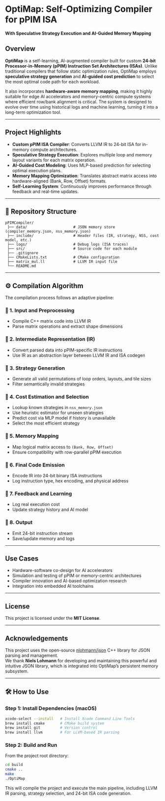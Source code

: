 # OptiMap: Self-Optimizing Compiler for pPIM ISA  
**With Speculative Strategy Execution and AI-Guided Memory Mapping**

## Overview

**OptiMap** is a self-learning, AI-augmented compiler built for custom **24-bit Processor-in-Memory (pPIM) Instruction Set Architectures (ISAs)**. Unlike traditional compilers that follow static optimization rules, OptiMap employs **speculative strategy generation** and **AI-guided cost prediction** to select the most optimal code path for each workload.

It also incorporates **hardware-aware memory mapping**, making it highly suitable for edge AI accelerators and memory-centric compute systems where efficient row/bank alignment is critical. The system is designed to evolve over time using historical logs and machine learning, turning it into a long-term optimization tool.

---

## Project Highlights

- **Custom pPIM ISA Compiler**: Converts LLVM IR to 24-bit ISA for in-memory compute architectures.
- **Speculative Strategy Execution**: Explores multiple loop and memory layout variants for each matrix operation.
- **AI-Guided Cost Modeling**: Uses MLP-based prediction for selecting optimal execution plans.
- **Memory Mapping Optimization**: Translates abstract matrix access into hardware-aligned (Bank, Row, Offset) formats.
- **Self-Learning System**: Continuously improves performance through feedback and real-time updates.

---

## 📂 Repository Structure

```
pPIMCompiler/
 ├── data/                     # JSON memory store (compiler_memory.json, nss_memory.json)
 ├── include/                  # Header files (IR, strategy, NSS, cost model, etc.)
 ├── logs/                     # Debug logs (ISA traces)
 ├── src/                      # Source code for each module
 ├── .gitignore
 ├── CMakeLists.txt            # CMake configuration
 ├── matrix_mul.ll             # LLVM IR input file
 └── README.md
```

---

## ⚙️ Compilation Algorithm

The compilation process follows an adaptive pipeline:

### 🔹 1. Input and Preprocessing
- Compile C++ matrix code into LLVM IR
- Parse matrix operations and extract shape dimensions

### 🔹 2. Intermediate Representation (IR)
- Convert parsed data into pPIM-specific IR instructions
- Use IR as an abstraction layer between LLVM IR and ISA codegen

### 🔹 3. Strategy Generation
- Generate all valid permutations of loop orders, layouts, and tile sizes
- Filter semantically invalid strategies

### 🔹 4. Cost Estimation and Selection
- Lookup known strategies in `nss_memory.json`
- Use heuristic estimator for unseen strategies
- Predict cost via MLP model if history is unavailable
- Select the most efficient strategy

### 🔹 5. Memory Mapping
- Map logical matrix access to `(Bank, Row, Offset)`
- Ensure compatibility with row-parallel pPIM execution

### 🔹 6. Final Code Emission
- Encode IR into 24-bit binary ISA instructions
- Log instruction type, hex encoding, and physical address

### 🔹 7. Feedback and Learning
- Log real execution cost
- Update strategy history and AI model

### 🔹 8. Output
- Emit 24-bit instruction stream
- Save/update memory and logs

---

## Use Cases

- Hardware-software co-design for AI accelerators
- Simulation and testing of pPIM or memory-centric architectures
- Compiler innovation and AI-based optimization research
- Integration into embedded AI toolchains

---

## License

This project is licensed under the **MIT License**.

---

## Acknowledgements

This project uses the open-source [nlohmann/json](https://github.com/nlohmann/json) C++ library for JSON parsing and management.  
We thank **Niels Lohmann** for developing and maintaining this powerful and intuitive JSON library, which is integrated into OptiMap’s persistent memory subsystem.



---

## 🛠 How to Use

### Step 1: Install Dependencies (macOS)

```bash
xcode-select --install   # Install Xcode Command Line Tools
brew install cmake       # CMake build system
brew install git         # Version control
brew install llvm        # For LLVM-based IR parsing
```

### Step 2: Build and Run

From the project root directory:

```bash
cd build
cmake ..
make
./OptiMap
```

This will compile the project and execute the main pipeline, including LLVM IR parsing, strategy selection, and 24-bit ISA code generation.

